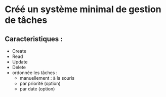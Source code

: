 
# Créé un système minimal de gestion de tâches

## Caracteristiques :

- Create
- Read
- Update
- Delete
- ordonnée les tâches :
    - manuellement : à la souris
    - par priorité (option)
    - par date (option)
